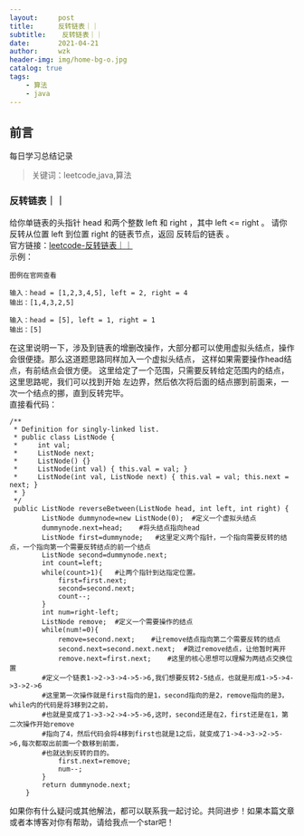 ```yaml
---
layout:     post
title:     	反转链表｜｜
subtitle:    反转链表｜｜
date:       2021-04-21
author:     wzk
header-img: img/home-bg-o.jpg
catalog: true
tags:
    - 算法
    - java
---
```


## 前言

每日学习总结记录


>关键词：leetcode,java,算法

### 反转链表｜｜
给你单链表的头指针 head 和两个整数 left 和 right ，其中 left <= right 。
请你反转从位置 left 到位置 right 的链表节点，返回 反转后的链表 。  
官方链接：[leetcode-反转链表｜｜](https://leetcode-cn.com/problems/reverse-linked-list-ii/)  
示例：
```
图例在官网查看

输入：head = [1,2,3,4,5], left = 2, right = 4
输出：[1,4,3,2,5]

输入：head = [5], left = 1, right = 1
输出：[5]
```
在这里说明一下，涉及到链表的增删改操作，大部分都可以使用虚拟头结点，操作会很便捷。那么这道题思路同样加入一个虚拟头结点，
这样如果需要操作head结点，有前结点会很方便。 这里给定了一个范围，只需要反转给定范围内的结点，这里思路呢，我们可以找到开始
左边界，然后依次将后面的结点挪到前面来，一次一个结点的挪，直到反转完毕。  
直接看代码：
```
/**
 * Definition for singly-linked list.
 * public class ListNode {
 *     int val;
 *     ListNode next;
 *     ListNode() {}
 *     ListNode(int val) { this.val = val; }
 *     ListNode(int val, ListNode next) { this.val = val; this.next = next; }
 * }
 */
 public ListNode reverseBetween(ListNode head, int left, int right) {
        ListNode dummynode=new ListNode(0);  #定义一个虚拟头结点
        dummynode.next=head;    #将头结点指向head
        ListNode first=dummynode;   #这里定义两个指针，一个指向需要反转的结点，一个指向第一个需要反转结点的前一个结点
        ListNode second=dummynode.next;
        int count=left;  
        while(count>1){   #让两个指针到达指定位置。
            first=first.next;
            second=second.next;
            count--;
        }
        int num=right-left;
        ListNode remove;  #定义一个需要操作的结点
        while(num!=0){ 
            remove=second.next;    #让remove结点指向第二个需要反转的结点
            second.next=second.next.next;  #跳过remove结点，让他暂时离开
            remove.next=first.next;    #这里的核心思想可以理解为两结点交换位置
        #定义一个链表1->2->3->4->5->6,我们想要反转2-5结点，也就是形成1->5->4->3->2->6
        #这里第一次操作就是first指向的是1，second指向的是2，remove指向的是3，while内的代码是将3移到2之前，
        #也就是变成了1->3->2->4->5->6,这时，second还是在2，first还是在1，第二次操作开始remove
        #指向了4，然后代码会将4移到first也就是1之后，就变成了1->4->3->2->5->6,每次都取出前面一个数移到前面，
        #也就达到反转的目的。 
            first.next=remove;
            num--;
        }
        return dummynode.next;
    }
```
如果你有什么疑问或其他解法，都可以联系我一起讨论。共同进步！如果本篇文章或者本博客对你有帮助，请给我点一个star吧！




 

